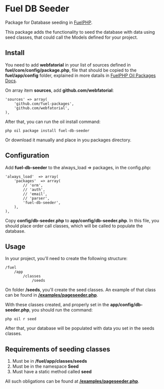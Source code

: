 Fuel DB Seeder
===

Package for Database seeding in [FuelPHP](http://fuelphp.com/).

This package adds the functionality to seed the database with data using seed classes, that could call the Models defined for your project.


Install
---

You need to add **webfatorial** in your list of sources defined in **fuel/core/config/package.php**, file that should be copied to the **fuel/app/config** folder, explained in more datails in [FuelPHP Oil Packages  Docs](http://fuelphp.com/docs/packages/oil/package.html).

On array item **sources**, add **github.com/webfatorial**:

```
'sources' => array(
    'github.com/fuel-packages',
    'github.com/webfatorial',
),
```
After that, you can run the oil install command:

```
php oil package install fuel-db-seeder
```

Or download it manually and place in you packages directory.


Configuration
---

Add **fuel-db-seeder** to the always_load => packages, in the config.php:

```
'always_load'  => array(
    'packages'  => array(
        // 'orm',
        // 'auth',
        // 'email',
        // 'parser',
        'fuel-db-seeder',
    ),
),
```

Copy **config/db-seeder.php** to **app/config/db-seeder.php**. In this file, you should place order call classes, which will be called to populate the database.

Usage
---

In your project, you'll need to create the following structure:

```
/fuel
    /app
        /classes
            /seeds
```

On folder **/seeds**, you'll create the seed classes. An example of that class can be found in [**/examples/pageseeder.php**](https://github.com/webfatorial/fuel-db-seeder/blob/develop/examples/pageseeder.php).

With these classes created, and properly set in the **app/config/db-seeder.php**, you should run the command:

```
php oil r seed
```

After that, your database will be populated with data you set in the seeds classes.

Requirements of seeding classes
---

1. Must be in **/fuel/app/classes/seeds**
2. Must be in the namespace **Seed**
3. Must have a static method called **seed**

All such obligations can be found at [**/examples/pageseeder.php**](https://github.com/webfatorial/fuel-db-seeder/blob/develop/examples/pageseeder.php).

